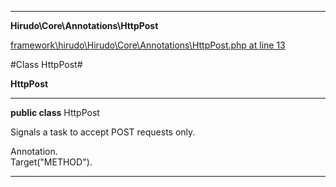 

- - -

**Hirudo\Core\Annotations\HttpPost**


<a href="https://github.com/JeyDotC/Hirudo/blob/master/framework/hirudo/Hirudo/Core/Annotations/HttpPost.php#L13" target='_blank'>framework\hirudo\Hirudo\Core\Annotations\HttpPost.php at line 13</a>

#Class HttpPost#

**HttpPost**




- - -

<p><strong>public  class</strong> <span>HttpPost</span></p>

<div class="comment" id="overview_description"><p>Signals a task to accept POST requests only.</p></div>

<dl>
<dt>Annotation.</dt>
<dt>Target("METHOD").</dt>
</dl>


<hr />

